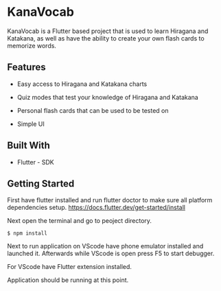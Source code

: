 # KanaVocab

KanaVocab is a Flutter based project that is used to learn Hiragana and Katakana, as well as have the ability to create your own flash cards to memorize words.

## Features

- Easy access to Hiragana and Katakana charts

- Quiz modes that test your knowledge of Hiragana and Katakana

- Personal flash cards that can be used to be tested on

- Simple UI

## Built With

- Flutter - SDK

## Getting Started

First have flutter installed and run flutter doctor to make sure all platform dependencies setup. https://docs.flutter.dev/get-started/install

Next open the terminal and go to peoject directory.

```
$ npm install
```

Next to run application on VScode have phone emulator installed and launched it. Afterwards while VScode is open press F5 to start debugger.

For VScode have Flutter extension installed.

Application should be running at this point. 
